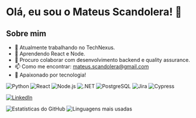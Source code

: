 # Olá, eu sou o Mateus Scandolera! 👋

## Sobre mim
- 🔭 Atualmente trabalhando no TechNexus.
- 🌱 Aprendendo React e Node.
- 👯 Procuro colaborar com desenvolvimento backend e quality assurance.
- 📫 Como me encontrar: mateus.scandolera@gmail.com
- 🚀 Apaixonado por tecnologia!

![Python](https://img.shields.io/badge/-3776AB?style=for-the-badge&logo=python&logoColor=white&color=3776AB&logoWidth=30)
![React](https://img.shields.io/badge/-61DAFB?style=for-the-badge&logo=react&logoColor=black&color=61DAFB&logoWidth=30)
![Node.js](https://img.shields.io/badge/-339933?style=for-the-badge&logo=node.js&logoColor=white&color=339933&logoWidth=30)
![.NET](https://img.shields.io/badge/-512BD4?style=for-the-badge&logo=dotnet&logoColor=white&color=512BD4&logoWidth=30)
![PostgreSQL](https://img.shields.io/badge/-4169E1?style=for-the-badge&logo=postgresql&logoColor=white&color=4169E1&logoWidth=30)
![Jira](https://img.shields.io/badge/-0052CC?style=for-the-badge&logo=jira&logoColor=white&color=0052CC&logoWidth=30)
![Cypress](https://img.shields.io/badge/-17202C?style=for-the-badge&logo=cypress&logoColor=white&color=17202C&logoWidth=30)

[![LinkedIn](https://img.shields.io/badge/-LinkedIn-0077B5?style=for-the-badge&logo=linkedin&logoColor=white)](https://www.linkedin.com/in/mateus-scandolera-de-sousa-9b3110197)

![Estatísticas do GitHub](https://github-readme-stats.vercel.app/api?username=MateusScandolera21&show_icons=true&theme=radical) ![Linguagens mais usadas](https://github-readme-stats.vercel.app/api/top-langs/?username=MateusScandolera21&layout=compact&theme=radical)
